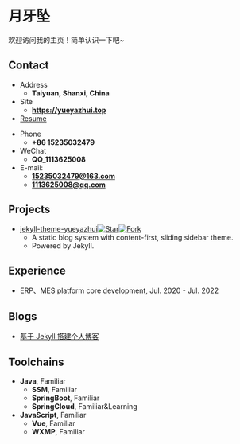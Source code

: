 # 月牙坠

欢迎访问我的主页！简单认识一下吧~

<!-- .slide -->

## Contact

- Address
  - **Taiyuan, Shanxi, China**
- Site
  - **<https://yueyazhui.top>**
- [Resume](https://resume.yueyazhui.top/index.pdf)

<!-- .slide vertical=true -->

- Phone
  - **+86 15235032479**
- WeChat
  - **QQ_1113625008**
- E-mail:
  - **[15235032479@163.com](mailto:15235032479@163.com)**
  - **[1113625008@qq.com](mailto:1113625008@qq.com)**

<!-- .slide -->

## Projects

- [jekyll-theme-yueyazhui](https://github.com/yueyazhui/jekyll-theme-yueyazhui)[![Star](https://img.shields.io/github/stars/yueyazhui/yueyazhui.github.io.svg)](https://github.com/yueyazhui/yueyazhui.github.io)[![Fork](https://img.shields.io/github/forks/yueyazhui/yueyazhui.github.io.svg)](https://github.com/yueyazhui/yueyazhui.github.io/fork)
  - A static blog system with content-first, sliding sidebar theme.
  - Powered by Jekyll.

<!-- .slide -->

## Experience

- ERP、MES platform core development, Jul. 2020 - Jul. 2022

<!-- .slide -->

## Blogs

- [基于 Jekyll 搭建个人博客](https://yueyazhui.top/2023/03/03/jekyll-theme-yueyazhui)

<!-- .slide -->

## Toolchains

- **Java**, Familiar
  - **SSM**, Familiar
  - **SpringBoot**, Familiar
  - **SpringCloud**, Familiar&Learning
- **JavaScript**, Familiar
  - **Vue**, Familiar
  - **WXMP**, Familiar
